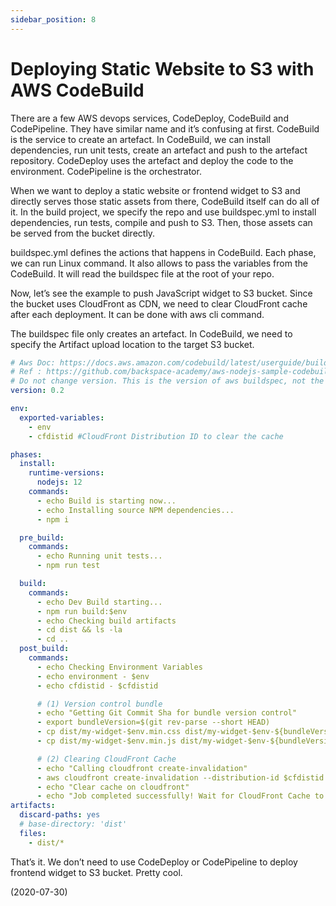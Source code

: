 ```yaml
---
sidebar_position: 8
---
```


# Deploying Static Website to S3 with AWS CodeBuild

There are a few AWS devops services, CodeDeploy, CodeBuild and CodePipeline. They have similar name and it’s confusing at first. CodeBuild is the service to create an artefact. In CodeBuild, we can install dependencies, run unit tests, create an artefact and push to the artefact repository. CodeDeploy uses the artefact and deploy the code to the environment. CodePipeline is the orchestrator.

When we want to deploy a static website or frontend widget to S3 and directly serves those static assets from there, CodeBuild itself can do all of it. In the build project, we specify the repo and use buildspec.yml to install dependencies, run tests, compile and push to S3. Then, those assets can be served from the bucket directly.

buildspec.yml defines the actions that happens in CodeBuild. Each phase, we can run Linux command. It also allows to pass the variables from the CodeBuild. It will read the buildspec file at the root of your repo.

Now, let’s see the example to push JavaScript widget to S3 bucket. Since the bucket uses CloudFront as CDN, we need to clear CloudFront cache after each deployment. It can be done with aws cli command.

The buildspec file only creates an artefact. In CodeBuild, we need to specify the Artifact upload location to the target S3 bucket.

```yml
# Aws Doc: https://docs.aws.amazon.com/codebuild/latest/userguide/build-spec-ref.html
# Ref : https://github.com/backspace-academy/aws-nodejs-sample-codebuild/blob/master/buildspec.yml
# Do not change version. This is the version of aws buildspec, not the version of your buldspec file.
version: 0.2

env:
  exported-variables:
    - env
    - cfdistid #CloudFront Distribution ID to clear the cache

phases:
  install:
    runtime-versions:
      nodejs: 12
    commands:
      - echo Build is starting now...
      - echo Installing source NPM dependencies...
      - npm i

  pre_build:
    commands:
      - echo Running unit tests...
      - npm run test

  build:
    commands:
      - echo Dev Build starting...
      - npm run build:$env
      - echo Checking build artifacts
      - cd dist && ls -la
      - cd ..
  post_build:
    commands:
      - echo Checking Environment Variables
      - echo environment - $env
      - echo cfdistid - $cfdistid

      # (1) Version control bundle
      - echo "Getting Git Commit Sha for bundle version control"
      - export bundleVersion=$(git rev-parse --short HEAD)
      - cp dist/my-widget-$env.min.css dist/my-widget-$env-${bundleVersion}.min.css
      - cp dist/my-widget-$env.min.js dist/my-widget-$env-${bundleVersion}.min.js

      # (2) Clearing CloudFront Cache
      - echo "Calling cloudfront create-invalidation"
      - aws cloudfront create-invalidation --distribution-id $cfdistid --paths "/*"
      - echo "Clear cache on cloudfront"
      - echo "Job completed successfully! Wait for CloudFront Cache to be cleared for a few nimutes"
artifacts:
  discard-paths: yes
  # base-directory: 'dist'
  files:
    - dist/*
```

That’s it. We don’t need to use CodeDeploy or CodePipeline to deploy frontend widget to S3 bucket. Pretty cool.

(2020-07-30)
